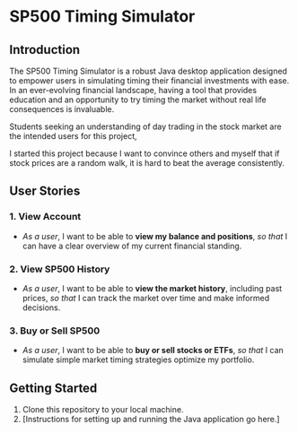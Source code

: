 # SP500 Timing Simulator

## Introduction

The SP500 Timing Simulator is a robust Java desktop application designed to empower users in simulating timing their financial investments with ease. In an ever-evolving financial landscape, having a tool that provides education and an opportunity to try timing the market without real life consequences is invaluable.

Students seeking an understanding of day trading in the stock market are the intended users for this project,

I started this project because I want to convince others and myself that if stock prices are a random walk, it is hard to beat the average consistently.

## User Stories

### 1. View Account
- *As a user*, I want to be able to **view my balance and positions**, *so that* I can have a clear overview of my current financial standing.

### 2. View SP500 History
- *As a user*, I want to be able to **view the market history**, including past prices, *so that* I can track the market over time and make informed decisions.

### 3. Buy or Sell SP500
- *As a user*, I want to be able to **buy or sell stocks or ETFs**, *so that* I can simulate simple market timing strategies optimize my portfolio.


## Getting Started
1. Clone this repository to your local machine.
2. [Instructions for setting up and running the Java application go here.]
